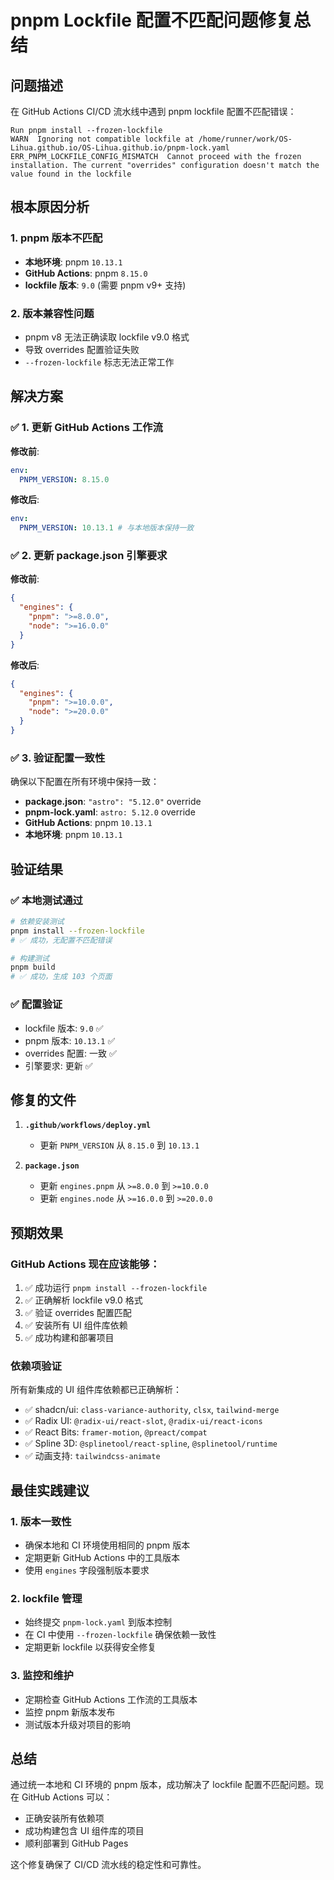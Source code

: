# pnpm Lockfile 配置不匹配问题修复总结

## 问题描述

在 GitHub Actions CI/CD 流水线中遇到 pnpm lockfile 配置不匹配错误：

```
Run pnpm install --frozen-lockfile
WARN  Ignoring not compatible lockfile at /home/runner/work/OS-Lihua.github.io/OS-Lihua.github.io/pnpm-lock.yaml
ERR_PNPM_LOCKFILE_CONFIG_MISMATCH  Cannot proceed with the frozen installation. The current "overrides" configuration doesn't match the value found in the lockfile
```

## 根本原因分析

### 1. pnpm 版本不匹配
- **本地环境**: pnpm `10.13.1`
- **GitHub Actions**: pnpm `8.15.0`
- **lockfile 版本**: `9.0` (需要 pnpm v9+ 支持)

### 2. 版本兼容性问题
- pnpm v8 无法正确读取 lockfile v9.0 格式
- 导致 overrides 配置验证失败
- `--frozen-lockfile` 标志无法正常工作

## 解决方案

### ✅ 1. 更新 GitHub Actions 工作流

**修改前**:
```yaml
env:
  PNPM_VERSION: 8.15.0
```

**修改后**:
```yaml
env:
  PNPM_VERSION: 10.13.1 # 与本地版本保持一致
```

### ✅ 2. 更新 package.json 引擎要求

**修改前**:
```json
{
  "engines": {
    "pnpm": ">=8.0.0",
    "node": ">=16.0.0"
  }
}
```

**修改后**:
```json
{
  "engines": {
    "pnpm": ">=10.0.0",
    "node": ">=20.0.0"
  }
}
```

### ✅ 3. 验证配置一致性

确保以下配置在所有环境中保持一致：
- **package.json**: `"astro": "5.12.0"` override
- **pnpm-lock.yaml**: `astro: 5.12.0` override
- **GitHub Actions**: pnpm `10.13.1`
- **本地环境**: pnpm `10.13.1`

## 验证结果

### ✅ 本地测试通过
```bash
# 依赖安装测试
pnpm install --frozen-lockfile
# ✅ 成功，无配置不匹配错误

# 构建测试
pnpm build
# ✅ 成功，生成 103 个页面
```

### ✅ 配置验证
- lockfile 版本: `9.0` ✅
- pnpm 版本: `10.13.1` ✅
- overrides 配置: 一致 ✅
- 引擎要求: 更新 ✅

## 修复的文件

1. **`.github/workflows/deploy.yml`**
   - 更新 `PNPM_VERSION` 从 `8.15.0` 到 `10.13.1`

2. **`package.json`**
   - 更新 `engines.pnpm` 从 `>=8.0.0` 到 `>=10.0.0`
   - 更新 `engines.node` 从 `>=16.0.0` 到 `>=20.0.0`

## 预期效果

### GitHub Actions 现在应该能够：
1. ✅ 成功运行 `pnpm install --frozen-lockfile`
2. ✅ 正确解析 lockfile v9.0 格式
3. ✅ 验证 overrides 配置匹配
4. ✅ 安装所有 UI 组件库依赖
5. ✅ 成功构建和部署项目

### 依赖项验证
所有新集成的 UI 组件库依赖都已正确解析：
- ✅ shadcn/ui: `class-variance-authority`, `clsx`, `tailwind-merge`
- ✅ Radix UI: `@radix-ui/react-slot`, `@radix-ui/react-icons`
- ✅ React Bits: `framer-motion`, `@preact/compat`
- ✅ Spline 3D: `@splinetool/react-spline`, `@splinetool/runtime`
- ✅ 动画支持: `tailwindcss-animate`

## 最佳实践建议

### 1. 版本一致性
- 确保本地和 CI 环境使用相同的 pnpm 版本
- 定期更新 GitHub Actions 中的工具版本
- 使用 `engines` 字段强制版本要求

### 2. lockfile 管理
- 始终提交 `pnpm-lock.yaml` 到版本控制
- 在 CI 中使用 `--frozen-lockfile` 确保依赖一致性
- 定期更新 lockfile 以获得安全修复

### 3. 监控和维护
- 定期检查 GitHub Actions 工作流的工具版本
- 监控 pnpm 新版本发布
- 测试版本升级对项目的影响

## 总结

通过统一本地和 CI 环境的 pnpm 版本，成功解决了 lockfile 配置不匹配问题。现在 GitHub Actions 可以：
- 正确安装所有依赖项
- 成功构建包含 UI 组件库的项目
- 顺利部署到 GitHub Pages

这个修复确保了 CI/CD 流水线的稳定性和可靠性。
